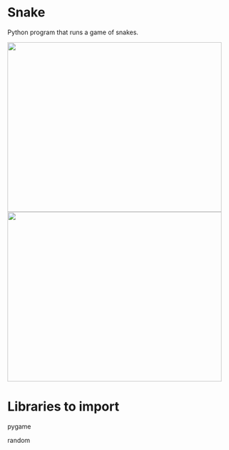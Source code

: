 # Snake

Python program that runs a game of snakes.

<img src="https://raw.githubusercontent.com/yichen101/Games-Snakes/main/snakegame.png" width="480" height="380"> <img src="https://github.com/yichen101/Games-Snakes/blob/main/snakegameover.png" width="480" height="380">

# Libraries to import
pygame

random
